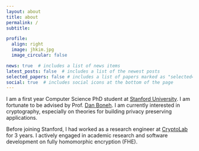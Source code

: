```yaml
---
layout: about
title: about
permalink: /
subtitle: 

profile:
  align: right
  image: jhkim.jpg
  image_circular: false

news: true  # includes a list of news items
latest_posts: false  # includes a list of the newest posts
selected_papers: false # includes a list of papers marked as "selected={true}"
social: true  # includes social icons at the bottom of the page
---
```

I am a first year Computer Science PhD student at [Stanford University](https://www.stanford.edu/). I am fortunate to be advised by Prof. [Dan Boneh](https://crypto.stanford.edu/~dabo/). I am currently interested in cryptography, especially on theories for building privacy preserving applications.

Before joining Stanford, I had worked as a research engineer at [CryptoLab](https://www.cryptolab.co.kr) for 3 years. I actively engaged in academic research and software development on fully homomorphic encryption (FHE).
